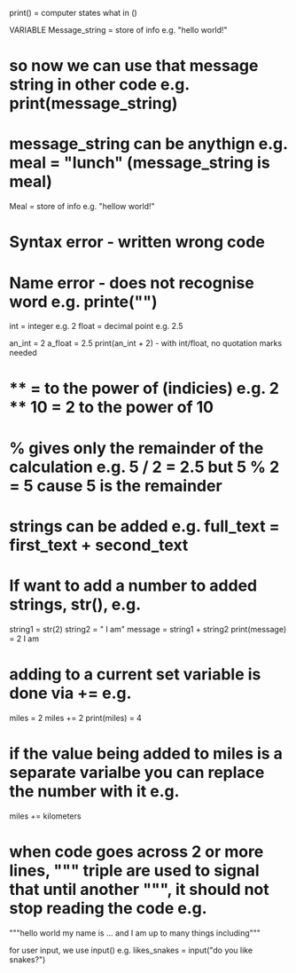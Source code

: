 print() = computer states what in ()

VARIABLE
Message_string = store of info e.g. "hello world!"
# so now we can use that message string in other code e.g. print(message_string)
# message_string can be anythign e.g. meal = "lunch" (message_string is meal)
Meal = store of info e.g. "hellow world!"

# Syntax error - written wrong code
# Name error - does not recognise word e.g. printe("")

int = integer  e.g. 2
float = decimal point  e.g. 2.5

an_int = 2
a_float = 2.5
print(an_int + 2) - with int/float, no quotation marks needed 

# ** = to the power of (indicies) e.g. 2 ** 10 = 2 to the power of 10

# % gives only the remainder of the calculation e.g. 5 / 2 = 2.5 but 5 % 2 = 5 cause 5 is the remainder

# strings can be added e.g. full_text = first_text + second_text 
# If want to add a number to added strings, str(), e.g. 
string1 = str(2)
string2 = " I am"
message = string1 + string2
print(message) = 2 I am

# adding to a current set variable is done via += e.g.
miles = 2
miles += 2
print(miles) = 4
# if the value being added to miles is a separate varialbe you can replace the number with it e.g.
miles += kilometers 

# when code goes across 2 or more lines, """ triple are used to signal that until another """, it should not stop reading the code e.g.
"""hello world my name is ... and I am  up to
many things including"""

for user input, we use input() e.g.
likes_snakes = input("do you like snakes?")
